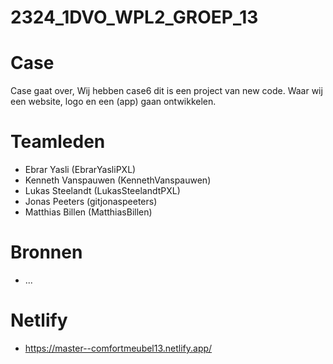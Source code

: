 # 2324_1DVO_WPL2_GROEP_13

# Case
Case gaat over, Wij hebben case6 dit is een project van new code. Waar wij een website, logo en een (app) gaan ontwikkelen.

# Teamleden
- Ebrar Yasli (EbrarYasliPXL)
- Kenneth Vanspauwen (KennethVanspauwen)
- Lukas Steelandt (LukasSteelandtPXL)
- Jonas Peeters (gitjonaspeeters)
- Matthias Billen (MatthiasBillen)

# Bronnen
- ...

# Netlify
- https://master--comfortmeubel13.netlify.app/
